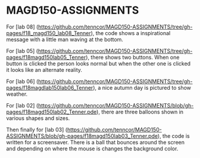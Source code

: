 # MAGD150-ASSIGNMENTS

For [lab 08] (https://github.com/tenncor/MAGD150-ASSIGNMENTS/tree/gh-pages/f18_magd150_lab08_Tenner), the code shows a inspirational message with a little man waving at the bottom.

For [lab 05] (https://github.com/tenncor/MAGD150-ASSIGNMENTS/tree/gh-pages/f18magd150lab05_Tenner), there shows two buttons. When one button is clicked the person looks normal but when the
other one is clicked it looks like an alternate reality.

For [lab 06] (https://github.com/tenncor/MAGD150-ASSIGNMENTS/tree/gh-pages/f18magdlab150lab06_Tenner), a nice autumn day is pictured to show weather.

For [lab 02] (https://github.com/tenncor/MAGD150-ASSIGNMENTS/blob/gh-pages/f18magd150lab02_Tenner.pde), there are three balloons shown in various shapes and sizes.

Then finally for [lab 03] (https://github.com/tenncor/MAGD150-ASSIGNMENTS/blob/gh-pages/f18magd150lab03_Tenner.pde), the code is written for a screensaver. There is a ball that bounces around the screen and depending on where the mouse is changes the background color.
